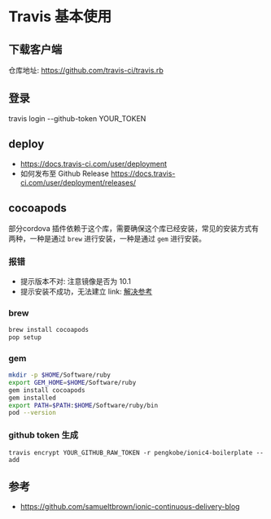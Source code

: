 # Travis 基本使用

## 下载客户端

仓库地址: https://github.com/travis-ci/travis.rb

## 登录

travis login --github-token YOUR_TOKEN

## deploy

- https://docs.travis-ci.com/user/deployment
- 如何发布至 Github Release https://docs.travis-ci.com/user/deployment/releases/

## cocoapods

部分cordova 插件依赖于这个库，需要确保这个库已经安装，常见的安装方式有两种，一种是通过 `brew` 进行安装，一种是通过 `gem` 进行安装。

### 报错

- 提示版本不对: 注意镜像是否为 10.1
- 提示安装不成功，无法建立 link: [解决参考](https://stackoverflow.com/questions/37904588/cocoapods-not-installing/48335801#48335801)

### brew

```bash
brew install cocoapods
pop setup
```

### gem

```bash
mkdir -p $HOME/Software/ruby
export GEM_HOME=$HOME/Software/ruby
gem install cocoapods
gem installed
export PATH=$PATH:$HOME/Software/ruby/bin
pod --version
```

### github token 生成

`travis encrypt YOUR_GITHUB_RAW_TOKEN -r pengkobe/ionic4-boilerplate --add`

## 参考
* https://github.com/samueltbrown/ionic-continuous-delivery-blog